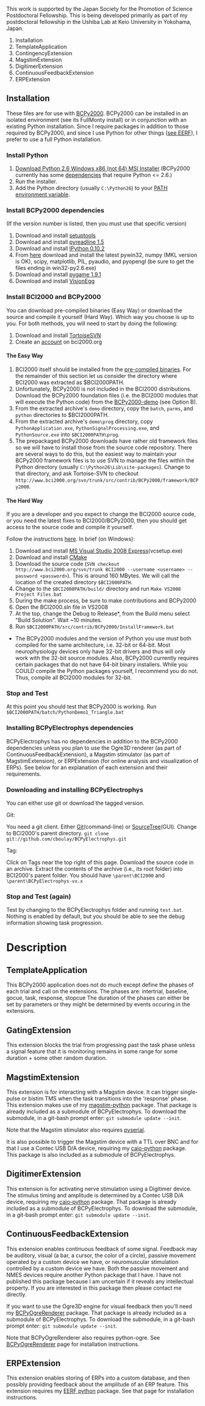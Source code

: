 This work is supported by the Japan Society for the Promotion of Science Postdoctoral Fellowship.
This is being developed primarily as part of my postdoctoral fellowship in the Ushiba Lab
at Keio University in Yokohama, Japan.

1. Installation
2. TemplateApplication
3. ContingencyExtension
4. MagstimExtension
5. DigitimerExtension
6. ContinuousFeedbackExtension
7. ERPExtension

## Installation
These files are for use with [BCPy2000](http://bci2000.org/downloads/BCPy2000/BCPy2000.html).
BCPy2000 can be installed in an isolated environment (see its FullMonty install) or in conjunction
with an existing Python installation. Since I require packages in addition to those required
by BCPy2000, and since I use Python for other things
([see EERF](https://github.com/cboulay/EERF)), I prefer to use a full Python installation.

### Install Python

1. [Download Python 2.6 Windows x86 (not 64) MSI Installer](http://www.python.org/download/releases/2.6.6/).(BCPy2000 currently has some [dependencies](http://www.bci2000.org/phpbb/viewtopic.php?f=1&t=1330) that require Python <= 2.6.)
2. Run the installer.
3. Add the Python directory (usually `C:\Python26`) to your [PATH environment variable](http://www.computerhope.com/issues/ch000549.htm).

### Install BCPy2000 dependencies
(If the version number is listed, then you must use that specific version)

1. Download and install [setuptools](http://pypi.python.org/pypi/setuptools)
2. Download and install [pyreadline 1.5](http://pypi.python.org/packages/any/p/pyreadline/pyreadline-1.5-win32-setup.exe)
3. Download and install [IPython 0.10.2](http://archive.ipython.org/release/0.10.2/ipython-0.10.2.win32-setup.exe)
4. From [here](http://www.lfd.uci.edu/~gohlke/pythonlibs/) download and install the latest
    pywin32, numpy (MKL version is OK), scipy, matplotlib, PIL, pyaudio, and pyopengl
    (be sure to get the files ending in win32-py2.6.exe)
5. Download and install [pygame 1.9.1](http://www.pygame.org/download.shtml)
6. Download and install [VisionEgg](http://www.lfd.uci.edu/~gohlke/pythonlibs/#visionegg)

### Install BCI2000 and BCPy2000

You can download pre-compiled binaries (Easy Way) or download the source and compile it yourself (Hard Way).
Which way you choose is up to you. For both methods, you will need to start by doing the following:

1. Download and install [TortoiseSVN](http://tortoisesvn.net)
2. Create an [account](http://www.bci2000.org/wiki/index.php/Creating_a_User_Account) on bci2000.org

#### The Easy Way

1. BCI2000 itself should be installed from the [pre-compiled binaries](http://www.bci2000.org/wiki/index.php/BCI2000_Binaries).
For the remainder of this section let us consider the directory where BCI2000 was extracted as $BCI2000PATH.
2. Unfortunately, BCPy2000 is not included in the BCI2000 distributions. Download the BCPy2000 foundation files (i.e. the BCI2000 modules that will execute the Python code) from the
[BCPy2000-demo](http://bci2000.org/downloads/BCPy2000/Download.html) (see Option B).
3. From the extracted archive's `demo` directory, copy the `batch`, `parms`, and `python` directories to $BCI2000PATH.
4. From the extracted archive's `demo\prog` directory, copy `PythonApplication.exe`, `PythonSignalProcessing.exe`, and `PythonSource.exe` into `$BCI2000PATH\prog`.
5. The prepackaged BCPy2000 downloads have rather old framework files so we will have to install those from the source code repository.
There are several ways to do this, but the easiest way to maintain your BCPy2000 framework files is to use SVN to manage the files within
the Python directory (usually `C:\Python26\Lib\site-packages`). Change to that directory, and ask Tortoise-SVN to
checkout `http://www.bci2000.org/svn/trunk/src/contrib/BCPy2000/framework/BCPy2000`.

#### The Hard Way

If you are a developer and you expect to change the BCI2000 source code, or you need the latest fixes to BCI2000/BCPy2000,
then you should get access to the source code and compile it yourself.

Follow the instructions
[here](http://www.bci2000.org/wiki/index.php/Programming_Reference:BCI2000_Source_Code).
In brief (on Windows):

1. Download and install [MS Visual Studio 2008 Express](http://www.microsoft.com/en-us/download/details.aspx?id=6506)(vcsetup.exe)
2. Download and install [CMake](http://www.cmake.org/cmake/resources/software.html)
3. Download the source code (`SVN checkout http://www.bci2000.org/svn/trunk BCI2000 --username <username> --password <password>`). This is around 160 MBytes. We will call the location of the created directory `$BCI2000PATH`.
4. Change to the `$BCI2000PATH/build/` directory and run `Make VS2008 Project Files.bat`
5. During the make process, be sure to make contributions and BCPy2000
6. Open the BCI2000.sln file in VS2008
7. At the top, change the Debug to Release*, from the Build menu select "Build Solution". Wait ~10 minutes.
8. Run `$BCI2000PATH/src/contrib/BCPy2000/InstallFramework.bat`

* The BCPy2000 modules and the version of Python you use must both compiled for the same architecture,
i.e. 32-bit or 64-bit. Most neurophysiology devices only have 32-bit drivers and thus will only
work with the 32-bit source modules. Also, BCPy2000 currently requires certain packages that do not
have 64-bit binary installers. While you COULD compile the Python packages yourself, I recommend you do not.
Thus, compile all BCI2000 modules for 32-bit.

### Stop and Test

At this point you should test that BCPy2000 is working.
Run `$BCI2000PATH/batch/PythonDemo1_Triangle.bat`

### Installing BCPyElectrophys dependencies
BCPyElectrophys has no dependencies in addition to the BCPy2000 dependencies unless you plan to use
the Ogre3D renderer (as part of ContinuousFeedbackExtension),
a Magstim stimulator (as part of MagstimExtension),
or ERPExtension (for online analysis and visualization of ERPs).
See below for an explanation of each extension and their requirements.

### Downloading and installing BCPyElectrophys
You can either use git or download the tagged version.

Git:

You need a git client. Either [Git](http://git-scm.com/downloads)(command-line) or [SourceTree](http://sourcetreeapp.com/)(GUI).
Change to BCI2000's parent directory. `git clone git://github.com/cboulay/BCPyElectrophys.git`

Tag:

Click on Tags near the top right of this page. Download the source code in an archive.
Extract the contents of the archive (i.e., its root folder) into BCI2000's parent folder.
You should have `\parent\BCI2000` and `\parent\BCPyElectrophys-vx.x`

### Stop and Test (again)

Test by changing to the BCPyElectrophys folder and running `test.bat`.
Nothing is enabled by default, but you should be able to see the debug information showing task progression.

# Description

## TemplateApplication

This BCPy2000 application does not do much except define the phases of each trial
and call on the extensions.
The phases are: intertrial, baseline, gocue, task, response, stopcue
The duration of the phases can either be set by parameters
or they might be determined by events occuring in the extensions.

## GatingExtension

This extension blocks the trial from progressing past the task phase
unless a signal feature that it is monitoring remains in some range for
some duration + some other random duration.

## MagstimExtension

This extension is for interacting with a Magstim device. It can trigger single-pulse
or bistim TMS when the task transitions into the 'response' phase. This extension
makes use of my [magstim-python](https://github.com/cboulay/magstim_python) package.
That package is already included as a submodule of BCPyElectrophys. To download the
submodule, in a git-bash prompt enter: `git submodule update --init`.

Note that the Magstim stimulator also requires [pyserial](http://www.lfd.uci.edu/~gohlke/pythonlibs/#pyserial).

It is also possible to trigger the Magstim device with a TTL over BNC and for that I use a
Contec USB D/A device, requiring my [caio-python](https://github.com/cboulay/caio_python) package.
This package is also included as a submodule of BCPyElectrophys.

## DigitimerExtension

This extension is for activating nerve stimulation using a Digitimer device. The stimulus
timing and amplitude is determined by a Contec USB D/A device, requiring my
[caio-python](https://github.com/cboulay/caio_python) package.
That package is already included as a submodule of BCPyElectrophys. To download the
submodule, in a git-bash prompt enter: `git submodule update --init`.

## ContinuousFeedbackExtension

This extension enables continuous feedback of some signal. Feedback may be auditory,
visual (a bar, a cursor, the color of a circle), passive movement operated by a custom device we have,
or neuromuscular stimulation controlled by a custom device we have. Both the passive movement
and NMES devices require another Python package that I have. I have not published this
package because I am uncertain if it reveals any intellectual property. If you are
interested in this package then please contact me directly.

If you want to use the Ogre3D engine for visual feedback then you'll need my
[BCPyOgreRenderer](https://github.com/cboulay/BCPyOgreRenderer) package.
That package is already included as a submodule of BCPyElectrophys. To download the
submodule, in a git-bash prompt enter: `git submodule update --init`.

Note that BCPyOgreRenderer also requires python-ogre. See [BCPyOgreRenderer](https://github.com/cboulay/BCPyOgreRenderer)
page for installation instructions.

## ERPExtension

This extension enables storing of ERPs into a custom database, and then
possibly providing feedback about the amplitude of an ERP feature. This
extension requires my [EERF python](https://github.com/cboulay/EERF) package.
See that page for installation instructions.